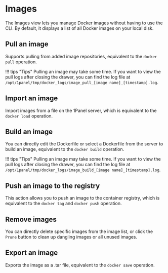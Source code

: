 # Images

The Images view lets you manage Docker images without having to use the CLI. By default, it displays a list of all Docker images on your local disk.

## Pull an image

Supports pulling from added image repositories, equivalent to the `docker pull` operation.

!!! tips "Tips"
    Pulling an image may take some time. If you want to view the pull logs after closing the drawer, you can find the log file at `/opt/1panel/tmp/docker_logs/image_pull_[image name]_[timestamp].log`.

## Import an image

Import images from a file on the 1Panel server, which is equivalent to the `docker load` operation.

## Build an image

You can directly edit the Dockerfile or select a Dockerfile from the server to build an image, equivalent to the `docker build` operation.

!!! tips "Tips"
    Pulling an image may take some time. If you want to view the pull logs after closing the drawer, you can find the log file at `/opt/1panel/tmp/docker_logs/image_build_[image name]_[timestamp].log`.

## Push an image to the registry

This action allows you to push an image to the container registry, which is equivalent to the `docker tag` and `docker push` operation.

## Remove images

You can directly delete specific images from the image list, or click the `Prune` button to clean up dangling images or all unused images.

## Export an image

Exports the image as a .tar file, equivalent to the `docker save` operation.
